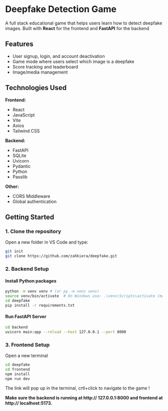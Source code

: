# Deepfake Detection Game

A full stack educational game that helps users learn how to detect deepfake images. Built with **React** for the frontend and **FastAPI** for the backend

## Features

- User signup, login, and account deactivation
- Game mode where users select which image is a deepfake
- Score tracking and leaderboard
- Image/media management

## Technologies Used

**Frontend:**
- React
- JavaScript
- Vite
- Axios
- Tailwind CSS

**Backend:**
- FastAPI
- SQLite
- Uvicorn
- Pydantic
- Python
- Passlib

**Other:**
- CORS Middleware
- Global authentication

## Getting Started

### 1. Clone the repository
Open a new folder in VS Code and type:
```bash
git init
git clone https://github.com/zahkiera/deepfake.git 
```

### 2. Backend Setup
#### Install Python packages

```bash
python -m venv venv # (or py -m venv venv)
source venv/bin/activate  # On Windows use: .\venv\Scripts\activate (make sure you're in the parent directory of your venv folder when trying to activate it)
cd deepfake
pip install -r requirements.txt
```

#### Run FastAPI Server
```bash
cd backend
uvicorn main:app --reload --host 127.0.0.1 --port 8000
```

### 3. Frontend Setup
Open a new terminal
```bash
cd deepfake
cd frontend
npm install
npm run dev
```
The link will pop up in the terminal, crtl+click to navigate to the game !

**Make sure the backend is running at http:// 127.0.0.1:8000 and frontend at http:// localhost:5173.**
